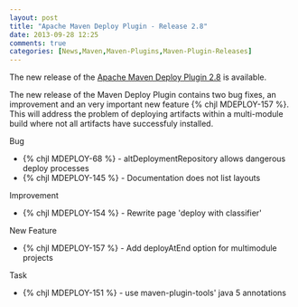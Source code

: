 ```yaml
---
layout: post
title: "Apache Maven Deploy Plugin - Release 2.8"
date: 2013-09-28 12:25
comments: true
categories: [News,Maven,Maven-Plugins,Maven-Plugin-Releases]
---
```

The new release of the [Apache Maven Deploy Plugin 2.8](http://maven.apache.org/plugins/maven-deploy-plugin/) is available.

The new release of the Maven Deploy Plugin contains two bug fixes, an improvement and an very important 
new feature {% chjl MDEPLOY-157 %}. This will address the problem of deploying artifacts within a multi-module build
where not all artifacts have successfuly installed.

<!-- more -->

Bug

 * {% chjl MDEPLOY-68 %} - altDeploymentRepository allows dangerous deploy processes
 * {% chjl MDEPLOY-145 %} - Documentation does not list layouts

Improvement

 * {% chjl MDEPLOY-154 %} - Rewrite page 'deploy with classifier'

New Feature

 * {% chjl MDEPLOY-157 %} - Add deployAtEnd option for multimodule projects

Task

 * {% chjl MDEPLOY-151 %} - use maven-plugin-tools' java 5 annotations


